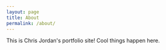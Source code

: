 ```yaml
---
layout: page
title: About
permalink: /about/
---
```


This is Chris Jordan's portfolio site! Cool things happen here.
